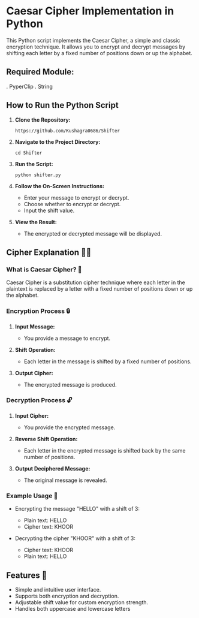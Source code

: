 # Caesar Cipher Implementation in Python

This Python script implements the Caesar Cipher, a simple and classic encryption technique. It allows you to encrypt and decrypt messages by shifting each letter by a fixed number of positions down or up the alphabet.

## Required Module:
   . PyperClip
   . String

## How to Run the Python Script

1. **Clone the Repository:**
   ```
   https://github.com/Kushagra0686/Shifter
   ```

2. **Navigate to the Project Directory:**
   ```
   cd Shifter
   ```

3. **Run the Script:**
   ```
   python shifter.py
   ```

4. **Follow the On-Screen Instructions:**  
   - Enter your message to encrypt or decrypt.
   - Choose whether to encrypt or decrypt.
   - Input the shift value.

5. **View the Result:**
   - The encrypted or decrypted message will be displayed.

## Cipher Explanation 🕵️‍♂️

### What is Caesar Cipher? 🔑
Caesar Cipher is a substitution cipher technique where each letter in the plaintext is replaced by a letter with a fixed number of positions down or up the alphabet.

### Encryption Process 🔒
1. **Input Message:**  
   - You provide a message to encrypt.
  
2. **Shift Operation:**  
   - Each letter in the message is shifted by a fixed number of positions.
  
3. **Output Cipher:**  
   - The encrypted message is produced.

### Decryption Process 🔓
1. **Input Cipher:**  
   - You provide the encrypted message.
  
2. **Reverse Shift Operation:**  
   - Each letter in the encrypted message is shifted back by the same number of positions.
  
3. **Output Deciphered Message:**  
   - The original message is revealed.

### Example Usage 📝
- Encrypting the message "HELLO" with a shift of 3:  
  - Plain text: HELLO  
  - Cipher text: KHOOR
  
- Decrypting the cipher "KHOOR" with a shift of 3:  
  - Cipher text: KHOOR  
  - Plain text: HELLO

## Features 🚀
- Simple and intuitive user interface.
- Supports both encryption and decryption.
- Adjustable shift value for custom encryption strength.
- Handles both uppercase and lowercase letters
